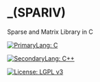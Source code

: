 # _(SPARIV)
Sparse and Matrix Library in C


[![PrimaryLang: C](https://img.shields.io/badge/C-11-yellowgreen)](https://en.wikipedia.org/wiki/C11_(C_standard_revision))

[![SecondaryLang: C++](https://img.shields.io/badge/C%2B%2B-17-lightgrey)](https://en.wikipedia.org/wiki/C%2B%2B17)

[![License: LGPL v3](https://img.shields.io/badge/License-LGPL%20v3-blue.svg)](https://www.gnu.org/licenses/lgpl-3.0)

